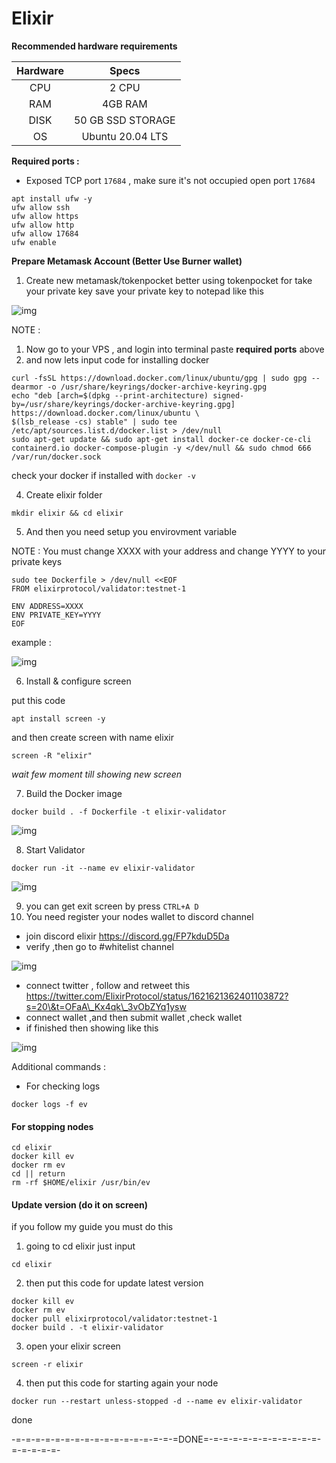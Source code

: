 # Elixir

**Recommended hardware requirements**

| Hardware |       Specs       |
| :------: | :---------------: |
|    CPU   |       2 CPU       |
|    RAM   |      4GB RAM      |
|   DISK   | 50 GB SSD STORAGE |
|    OS    |  Ubuntu 20.04 LTS |

**Required ports :**

* Exposed TCP port `17684` , make sure it's not occupied open port `17684`

```
apt install ufw -y
ufw allow ssh
ufw allow https
ufw allow http
ufw allow 17684
ufw enable
```

**Prepare Metamask Account (Better Use Burner wallet)**

1. Create new metamask/tokenpocket better using tokenpocket for take your private key save your private key to notepad like this

![img](elixir/image/Screenshot\_1.png)

NOTE :

1. Now go to your VPS , and login into terminal paste **required ports** above
2. and now lets input code for installing docker

```
curl -fsSL https://download.docker.com/linux/ubuntu/gpg | sudo gpg --dearmor -o /usr/share/keyrings/docker-archive-keyring.gpg
echo "deb [arch=$(dpkg --print-architecture) signed-by=/usr/share/keyrings/docker-archive-keyring.gpg] https://download.docker.com/linux/ubuntu \
$(lsb_release -cs) stable" | sudo tee /etc/apt/sources.list.d/docker.list > /dev/null
sudo apt-get update && sudo apt-get install docker-ce docker-ce-cli containerd.io docker-compose-plugin -y </dev/null && sudo chmod 666 /var/run/docker.sock
```

check your docker if installed with `docker -v`

4. Create elixir folder

```
mkdir elixir && cd elixir
```

5. And then you need setup you envirovment variable

NOTE : You must change XXXX with your address and change YYYY to your private keys

```
sudo tee Dockerfile > /dev/null <<EOF
FROM elixirprotocol/validator:testnet-1

ENV ADDRESS=XXXX
ENV PRIVATE_KEY=YYYY
EOF
```

example :

![img](elixir/image/Screenshot\_2.png)

6. Install & configure screen

put this code

```
apt install screen -y
```

and then create screen with name elixir

```
screen -R "elixir"
```

_wait few moment till showing new screen_

7. Build the Docker image

```
docker build . -f Dockerfile -t elixir-validator
```

![img](elixir/image/photo\_2023-02-07\_11-23-28.jpg)

8. Start Validator

```
docker run -it --name ev elixir-validator
```

![img](elixir/image/photo\_2023-02-07\_11-24-11.jpg)

9. you can get exit screen by press `CTRL+A D`
10. You need register your nodes wallet to discord channel

* join discord elixir https://discord.gg/FP7kduD5Da
* verify ,then go to #whitelist channel

![img](elixir/image/Screenshot\_3.png)

* connect twitter , follow and retweet this https://twitter.com/ElixirProtocol/status/1621621362401103872?s=20\&t=OFaA\_Kx4qk\_3vObZYq1ysw
* connect wallet ,and then submit wallet ,check wallet
* if finished then showing like this

![img](elixir/image/Screenshot\_4.png)

Additional commands :

* For checking logs

```
docker logs -f ev
```

#### For stopping nodes

```
cd elixir
docker kill ev
docker rm ev
cd || return
rm -rf $HOME/elixir /usr/bin/ev
```

#### Update version (do it on screen)

if you follow my guide you must do this

1. going to cd elixir just input

```
cd elixir
```

2. then put this code for update latest version

```
docker kill ev
docker rm ev
docker pull elixirprotocol/validator:testnet-1
docker build . -t elixir-validator
```

3. open your elixir screen

```
screen -r elixir
```

4. then put this code for starting again your node

```
docker run --restart unless-stopped -d --name ev elixir-validator
```

done

\-=-=-=-=-=-=-=-=-=-=-=-=-=-=-=-=-=DONE=-=-=-=-=-=-=-=-=-=-=-=-=-=-=-=-=-
